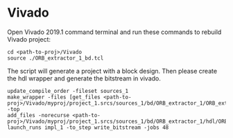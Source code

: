 # Vivado

Open Vivado 2019.1 command terminal and run these commands to rebuild Vivado project:
```
cd <path-to-proj>/Vivado
source ./ORB_extractor_1_bd.tcl
```
The script will generate a project with a block design. Then please create the hdl wrapper and generate the bitstream in vivado.
```
update_compile_order -fileset sources_1
make_wrapper -files [get_files <path-to-proj>/Vivado/myproj/project_1.srcs/sources_1/bd/ORB_extractor_1/ORB_extractor_1.bd] -top
add_files -norecurse <path-to-proj>/Vivado/myproj/project_1.srcs/sources_1/bd/ORB_extractor_1/hdl/ORB_extractor_1_wrapper.v
launch_runs impl_1 -to_step write_bitstream -jobs 48
```